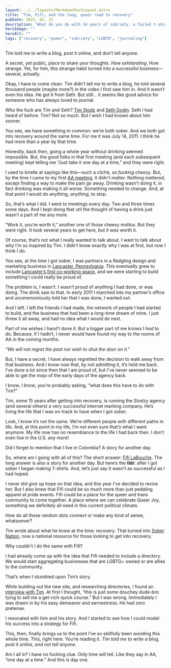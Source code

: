 ```yaml
---
layout: ../../layouts/MarkdownPostLayout.astro
title: "Tim, Fifi, and the long, queer road to recovery"
pubDate: 2025, 03, 31
description: "What do you do with 14 years of sobriety, a failed t-shirt business, and a need to connect with people? Start a blog."
heroImage: ""
heroAlt: ""
tags: ["recovery", "queer", "sobriety", "LGBTQ", "journaling"]
---
```


Tim told me to write a blog, post it online, and don’t tell anyone. 

A secret, yet public, place to share your thoughts. *How exhilarating*. How strange. Yet, for him, this strange habit turned into a successful business—several, actually.

Okay, I have to come clean. Tim didn’t tell *me* to write a blog, he told several thousand people (maybe more?) in the video I first saw him in. And it wasn’t even his idea. He got it from Seth. But still...  it seems like good advice for someone who has always loved to journal.

Who the fuck are Tim and Seth? [Tim Stodz](https://www.timstodz.com) and [Seth Godin](https://seths.blog). Seth I had heard of before. Tim? Not so much. But I wish I had known about him sooner.

You see, we have something in common: we’re both sober. And we both got into recovery around the same time. For me it was July 14, 2011. I think he had more than a year by that time.

Honestly, back then, going a whole year without drinking seemed impossible. But, the good folks in that first meeting (and each subsequent meeting) kept telling me “Just take it one day at a time,” and they were right.

I used to bristle at sayings like this—such a cliché, *so fucking cheesy*. But, by the time I came to my first [AA meeting](https://www.aa.org), it didn’t matter. Nothing mattered, except finding a way to make the pain go away. Drinking wasn’t doing it, in fact drinking was making it all worse. Something needed to change. And, at that point I would do anything, *anything*, to stop.

So, that’s what I did. I went to meetings every day. Two and three times some days. And I kept doing that util the thought of having a drink just wasn’t a part of me any more.

“Work it, you’re worth it,” another one of those cheesy mottos. But they were right. It took several years to get here, but it *was* worth it.

Of course, that’s not what I really wanted to talk about. I want to talk about why I’m so inspired by Tim. I didn’t know exactly why I was at first, but now I think I do.

You see, at the time I got sober, I was partners in a fledgling design and marketing business in [Lancaster, Pennsylvania](https://lancasterpa.com). This eventually grew to include [Lancaster’s first co-working space](https://candyissweet.com), and we were starting to build something I could really be proud of.

The problem is, I wasn’t. I wasn’t proud of anything I had done, or was doing. The drink saw to that. In early 2011 I marched into my partner’s office and unceremoniously told her that I was done, I wanted out.

And I left. I left the friends I had made, the network of people I had started to build, and the business that had been a long-time dream of mine. I just threw it all away, and had no idea what I would do next.

Part of me wishes I hand’t done it. But a bigger part of me knows I *had* to do. Because, if I hadn’t, I never would have found my way to the rooms of AA in the coming months.

*“We will not regret the past nor wish to shut the door on it.”*

But, I have a secret. I have always regretted the decision to walk away from that business. And I know now that, by not admitting it, it’s held me back. I’ve done a lot since then that I am proud of, but I’ve never seemed to be able to get the mojo of the early days of the agency back.

I know, *I know*, you’re probably asking, “what does this have to do with Tim?”

Tim, some 15 years after getting into recovery, is running the Stodzy agency (and several others) a very successful internet marking company. He’s living the life that I was on-track to have when I got sober.

Look, I know it’s not the same. We’re different people with different paths in life. And, at this point in my life, I’m not even sure *that’s* what I want anymore. My life now has no resemblance to the life I had back then. I don’t even live in the U.S. any more!

Did I forget to mention that I live in Colombia? A story for another day.

So, where am I going with all of this? The short answer: [Fifi LaBouche](https://fifilabouche.com). The long answer is also a story for another day. But here’s the **tldr**: after I got sober I began making T-shirts. And, let’s just say it wasn’t as successful as I had hoped.

I never did give up hope on that idea, and this year I’ve decided to revive her. But I also knew that Fifi could be so much more than just pedaling apparel at pride events. Fifi could be a place for the queer and trans community to come together. A place where we can celebrate Queer Joy, something we definitely all need in this current political climate.

How do all these random dots connect or make any kind of sense, whatsoever?

Tim wrote about what he knew at the time: recovery. That turned into [Sober Nation](https://sobernation.com), now a national resource for those looking to get into recovery.

Why couldn’t I do the same with Fifi?

I had already come up with the idea that Fifi needed to include a directory. We would start aggregating businesses that are LGBTQ+ owned or are allies to the community.

That’s when I stumbled upon Tim’s story.

While building out the new site, and researching directories, I found an [interview with Tim](https://youtu.be/DeYkm4RW9Nk?si=t5N_1OJNydnaYXXt). At first I thought, “this is just some douchey dude-bro tying to sell me a get-rich-quick course.” But I was wrong. Immediately I was drawn in by his easy demeanor and earnestness. He had zero pretense.

I resonated with him and his story. And I started to see how I could model his success into a strategy for Fifi.

This, then, finally brings us to the point I’ve so skillfully been avoiding this whole time. This, right here. You’re reading it. *Tim told me to write a blog, post it online, and not tell anyone*.

Am I all in? I have no fucking clue. Only time will tell. Like they say in AA, “one day at a time.” And this is day one.
